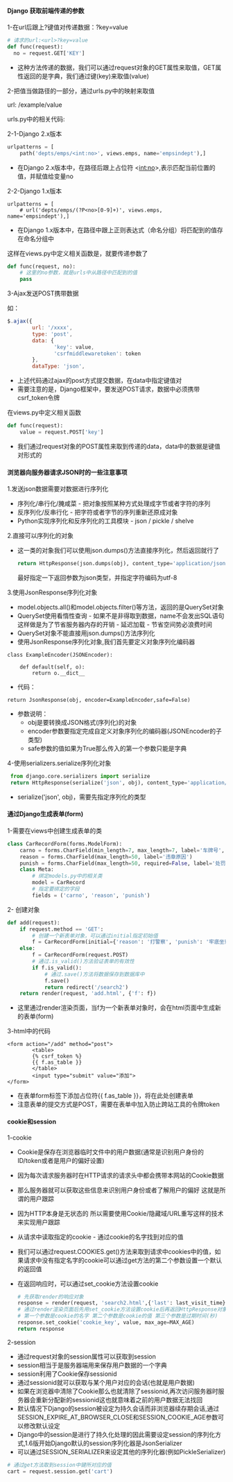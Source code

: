 



#### Django 获取前端传递的参数

1-在url后跟上?键值对传递数据：<url>?key=value

  ```python
# 请求的url:<url>?key=value
def func(request):
    no = request.GET['KEY']
  ```

- 这种方法传递的数据，我们可以通过request对象的GET属性来取值，GET属性返回的是字典，我们通过键(key)来取值(value)

2-把值当做路径的一部分，通过urls.py中的映射来取值

url: <url>/example/value

urls.py中的相关代码:

2-1-Django 2.x版本

```python
urlpatterns = [
    path('depts/emps/<int:no>', views.emps, name='empsindept'),]
```

- 在Django 2.x版本中，在路径后跟上占位符 <<int:no>>,表示匹配当前位置的值，并赋值给变量no

2-2-Django 1.x版本

```
urlpatterns = [
    # url('depts/emps/(?P<no>[0-9]+)', views.emps, name='empsindept'),]
```

- 在Django 1.x版本中，在路径中跟上正则表达式（命名分组）将匹配到的值存在命名分组中

这样在views.py中定义相关函数是，就要传递参数了

```python
def func(request, no):
    # 这里的no参数，就是urls中从路径中匹配到的值
    pass
```

3-Ajax发送POST携带数据

如：

```javascript
$.ajax({
        url: '/xxxx',
        type: 'post',
        data: {
               'key': value,
               'csrfmiddlewaretoken': token
        },
        dataType: 'json',
```

- 上述代码通过ajax的post方式提交数据，在data中指定键值对
- 需要注意的是，Django框架中，要发送POST请求，数据中必须携带csrf_token令牌

在views.py中定义相关函数

```python
def func(request):
    value = request.POST['key']
```

- 我们通过request对象的POST属性来取到传递的data，data中的数据是键值对形式的



#### 浏览器向服务器请求JSON时的一些注意事项

1.发送json数据需要对数据进行序列化

- 序列化/串行化/腌咸菜 - 把对象按照某种方式处理成字节或者字符的序列
- 反序列化/反串行化 - 把字符或者字节的序列重新还原成对象
- Python实现序列化和反序列化的工具模块 - json / pickle / shelve

2.直接可以序列化的对象

- 这一类的对象我们可以使用json.dumps()方法直接序列化，然后返回就行了

  ```python
  return HttpResponse(json.dumps(obj), content_type='application/json;charset=utf-8')
  ```

  最好指定一下返回参数为json类型，并指定字符编码为utf-8

3.使用JsonResponse序列化对象

- model.objects.all()和model.objects.filter()等方法，返回的是QuerySet对象
- QuerySet使用看惰性查询 - 如果不是非得取到数据，name不会发出SQL语句这样做是为了节省服务器内存的开销 - 延迟加载 - 节省空间势必浪费时间
- QuerySet对象不能直接用json.dumps()方法序列化
- 使用JsonResponse序列化对象,我们首先要定义对象序列化编码器

```
class ExampleEncoder(JSONEncoder):

    def default(self, o):
        return o.__dict__
```

- 代码：

```
return JsonResponse(obj, encoder=ExampleEncoder,safe=False)
```

- 参数说明：
  - obj是要转换成JSON格式(序列化)的对象
  - encoder参数要指定完成自定义对象序列化的编码器(JSONEncoder的子类型)
  - safe参数的值如果为True那么传入的第一个参数只能是字典

4-使用serializers.serialize序列化对象

```python
 from django.core.serializers import serialize
 return HttpResponse(serialize('json', obj), content_type='application/json; charset=utf-8')
```

- serialize('json', obj)，需要先指定序列化的类型

#### 通过Django生成表单(form)

1-需要在views中创建生成表单的类

```python
class CarRecordForm(forms.ModelForm):
    carno = forms.CharField(min_length=7, max_length=7, label='车牌号', error_messages={'carno': '请输入有效的车牌号'})
    reason = forms.CharField(max_length=50, label='违章原因')
    punish = forms.CharField(max_length=50, required=False, label='处罚方式')
    class Meta:
        # 绑定models.py中的相关类
        model = CarRecord
        # 指定要绑定的字段
        fields = ('carno', 'reason', 'punish')
```

2- 创建对象

```python
def add(request):
    if request.method == 'GET':
        # 创建一个新表单对象，可以通过initial指定初始值
        f = CarRecordForm(initial={'reason': '打警察', 'punish': '牢底坐穿'})
    else:
        f = CarRecordForm(request.POST)
        # 通过.is_valid()方法验证表单的有效性
        if f.is_valid():
            # 通过.save()方法将数据保存到数据库中
            f.save()
            return redirect('/search2')
    return render(request, 'add.html', {'f': f})
```

- 这里通过render渲染页面，当f为一个新表单对象时，会在html页面中生成新的表单(form)

3-html中的代码

```
<form action="/add" method="post">
        <table>
        {% csrf_token %}
        {{ f.as_table }}
        </table>
        <input type="submit" value="添加">
</form>
```

- 在表单form标签下添加占位符{{ f.as_table }}，将在此处创建表单
- 注意表单的提交方式是POST，需要在表单中加入防止跨站工具的令牌token

#### cookie和session

1-cookie

- Cookie是保存在浏览器临时文件中的用户数据(通常是识别用户身份的ID/token或者是用户的偏好设置)

- 因为每次请求服务器时在HTTP请求的请求头中都会携带本网站的Cookie数据

- 那么服务器就可以获取这些信息来识别用户身份或者了解用户的偏好 这就是所谓的用户跟踪

- 因为HTTP本身是无状态的 所以需要使用Cookie/隐藏域/URL重写这样的技术来实现用户跟踪

- 从请求中读取指定的cookie - 通过cookie的名字找到对应的值

- 我们可以通过request.COOKIES.get()方法来取到请求中cookies中的值，如果请求中没有指定名字的cookie可以通过get方法的第二个参数设置一个默认的返回值

- 在返回响应时，可以通过set_cookie方法设置cookie

  ```python
  # 先获取render的响应对象
  response = render(request, 'search2.html',{'last': last_visit_time})
  # 通过render渲染页面后先用set_cookie方法设置cookie后再返回HttpResponse对象
  # 第一个参数是cookie的名字 第二个参数是cookie的值 第三个参数是过期时间(秒)
  response.set_cookie('cookie_key', value, max_age=MAX_AGE)
  return response
  ```

2-session

- 通过request对象的session属性可以获取到session
- session相当于是服务器端用来保存用户数据的一个字典
- session利用了Cookie保存sessionid
- 通过sessionid就可以获取与某个用户对应的会话(也就是用户数据)
- 如果在浏览器中清除了Cookie那么也就清除了sessionid,再次访问服务器时服务器会重新分配新的sessionid这也就意味着之前的用户数据无法找回
- 默认情况下Django的session被设定为持久会话而非浏览器续存期会话,通过SESSION_EXPIRE_AT_BROWSER_CLOSE和SESSION_COOKIE_AGE参数可以修改默认设定
-  Django中的session是进行了持久化处理的因此需要设定session的序列化方式,1.6版开始Django默认的session序列化器是JsonSerializer
- 可以通过SESSION_SERIALIZER来设定其他的序列化器(例如PickleSerializer)

```python
# 通过get方法取到session中键所对应的值
cart = request.session.get('cart')
```

